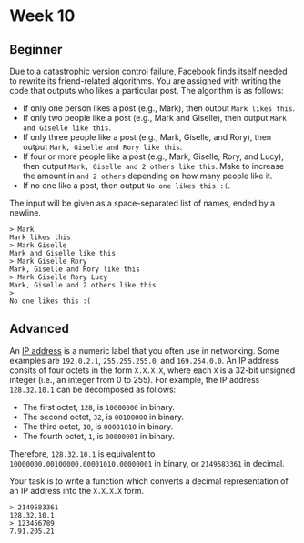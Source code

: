# Week 10

## Beginner 
Due to a catastrophic version control failure, Facebook finds itself needed to rewrite its friend-related algorithms. You are assigned with writing the code that outputs who likes a particular post. The algorithm is as follows:

* If only one person likes a post (e.g., Mark), then output `Mark likes this`.
* If only two people like a post (e.g., Mark and Giselle), then output `Mark and Giselle like this`.
* If only three people like a post (e.g., Mark, Giselle, and Rory), then output `Mark, Giselle and Rory like this`.
* If four or more people like a post (e.g., Mark, Giselle, Rory, and Lucy), then output `Mark, Giselle and 2 others like this`. Make to increase the amount in `and 2 others` depending on how many people like it.
* If no one like a post, then output `No one likes this :(`.

The input will be given as a space-separated list of names, ended by a newline.

```
> Mark
Mark likes this
> Mark Giselle
Mark and Giselle like this
> Mark Giselle Rory
Mark, Giselle and Rory like this
> Mark Giselle Rory Lucy
Mark, Giselle and 2 others like this
> 
No one likes this :(
```

## Advanced
An [IP address](http://en.wikipedia.org/wiki/IP_address) is a numeric label that you often use in networking. Some examples are `192.0.2.1`, `255.255.255.0`, and `169.254.0.0`. An IP address consits of four octets in the form `X.X.X.X`, where each `X` is a 32-bit unsigned integer (i.e., an integer from 0 to 255). For example, the IP address `128.32.10.1` can be decomposed as follows:

* The first octet, `128`, is `10000000` in binary.
* The second octet, `32`, is `00100000` in binary.
* The third octet, `10`, is `00001010` in binary.
* The fourth octet, `1`, is `00000001` in binary.

Therefore, `128.32.10.1` is equivalent to `10000000.00100000.00001010.00000001` in binary, or `2149583361` in decimal.

Your task is to write a function which converts a decimal representation of an IP address into the `X.X.X.X` form.

```
> 2149583361
128.32.10.1
> 123456789
7.91.205.21
```